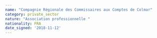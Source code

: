 ```yaml
---
name: "Compagnie Régionale des Commissaires aux Comptes de Colmar"
category: private_sector
nature: "Association professionnelle "
nationality: FRA
date_signed: '2018-11-12'
---
```

    